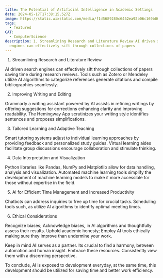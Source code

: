 ```yaml
---
title: The Potential of Artificial Intelligence in Academic Settings
date: 2024-05-17T17:38:15.527Z
image: https://static.wixstatic.com/media/f1d5689280c6462ea92b06c169b00597.jpg/v1/fill/w_234,h_175,fp_0.50_0.50,q_90,enc_auto/f1d5689280c6462ea92b06c169b00597.jpg
tags:
  - featured
CAT:
  - ComputerScience
description: 1. Streamlining Research and Literature Review AI driven search
  engines can effectively sift through collections of papers
---
```

1. Streamlining Research and Literature Review



AI driven search engines can effectively sift through collections of papers saving time during research reviews. Tools such as Zotero or Mendeley utilize AI algorithms to categorize references generate citations and compile bibliographies seamlessly.



2. Improving Writing and Editing

Grammarly a writing assistant powered by AI assists in refining writings by offering suggestions for corrections enhancing clarity and improving readability. The Hemingway App scrutinizes your writing style identifies sentences and proposes simplifications.



3. Tailored Learning and Adaptive Teaching

Smart tutoring systems adjust to individual learning approaches by providing feedback and personalized study guides. Virtual learning aides facilitate group discussions encourage collaboration and stimulate thinking.



4. Data Interpretation and Visualization



Python libraries like Pandas, NumPy and Matplotlib allow for data handling, analysis and visualization. Automated machine learning tools simplify the development of machine learning models to make it more accessible for those without expertise in the field.



5. AI for Efficient Time Management and Increased Productivity



Chatbots can address inquiries to free up time for crucial tasks. Scheduling tools such, as utilize AI algorithms to identify optimal meeting times.



6. Ethical Considerations



Recognize biases; Acknowledge biases, in AI algorithms and thoughtfully assess their results. Uphold academic honesty; Employ AI tools ethically making sure they improve than undermine your work.



Keep in mind AI serves as a partner. Its crucial to find a harmony, between automation and human insight. Embrace these resources. Consistently view them with a discerning perspective.



To conclude, AI is exposed to development everyday, at the same time, this development should be utilized for saving time and better work efficiency.
